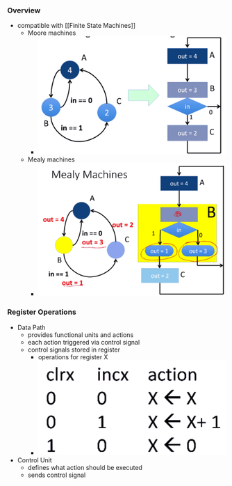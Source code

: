 ### Overview
+ compatible with [[Finite State Machines]]
	+ Moore machines
		+ ![](Pasted%20image%2020221031175959.png)
	+ Mealy machines
		+ ![](Pasted%20image%2020221031180114.png)

### Register Operations 
+ Data Path
	+ provides functional units and actions
	+ each action triggered via control signal
	+ control signals stored in register
		+ operations for register X
		+ ![](Pasted%20image%2020221031180727.png)
+ Control Unit
	+ defines what action should be executed
	+ sends control signal